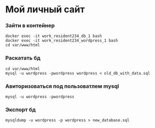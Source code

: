 # Мой личный сайт



### Зайти в контейнер 
```
docker exec -it work_resident234_db_1 bash
docker exec -it work_resident234_wordpress_1 bash
cd var/www/html
```

### Раскатать бд 
```
cd var/www/html
mysql -u wordpress -pwordpress wordpress < old_db_with_data.sql
```

### Авиторизоваться под пользоватлем mysql
```
mysql -u wordpress -pwordpress
```

### Экспорт бд
``` 
mysqldump -u wordpress -p wordpress > new_database.sql
```


